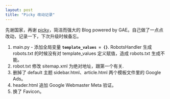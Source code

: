 ```yaml
---
layout: post
title: "Picky 改动记录"
---
```


先谢国家，再谢 [picky][picky]，简洁而强大的 Blog powered by GAE。自己做了一点点改动，记录一下，下次升级时候备忘。

1. main.py - 添加全局变量 **`template_values = {}`**. RobotsHandler 生成 robots.txt 的时候没有对 template_values 定义赋值，造成 robots.txt 生成不能。
2. robot.txt 修改 sitemap.xml 为绝对地址，跟第一个有关.
3. 删掉了 default 主题 sidebar.html、article.html 两个模板文件里的 Google Ads。
4. header.html 追加 Google Webmaster Meta 验证。
5. 换了 Favicon。

[picky]:http://picky.olivida.com/picky


